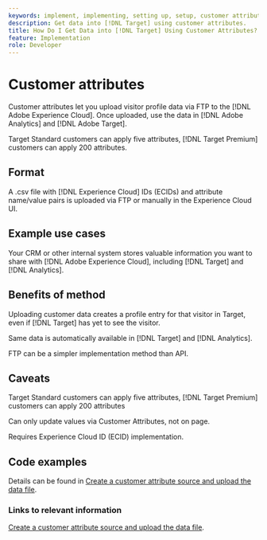 ```yaml
---
keywords: implement, implementing, setting up, setup, customer attributes
description: Get data into [!DNL Target] using customer attributes.
title: How Do I Get Data into [!DNL Target] Using Customer Attributes?
feature: Implementation
role: Developer
---
```

# Customer attributes

Customer attributes let you upload visitor profile data via FTP to the [!DNL Adobe Experience Cloud]. Once uploaded, use the data in [!DNL Adobe Analytics] and [!DNL Adobe Target].

Target Standard customers can apply five attributes, [!DNL Target Premium] customers can apply 200 attributes.

## Format

A .csv file with [!DNL Experience Cloud] IDs (ECIDs) and attribute name/value pairs is uploaded via FTP or manually in the Experience Cloud UI.

## Example use cases

Your CRM or other internal system stores valuable information you want to share with [!DNL Adobe Experience Cloud], including [!DNL Target] and [!DNL Analytics].

## Benefits of method

Uploading customer data creates a profile entry for that visitor in Target, even if [!DNL Target] has yet to see the visitor.

Same data is automatically available in [!DNL Target] and [!DNL Analytics].

FTP can be a simpler implementation method than API.

## Caveats

Target Standard customers can apply five attributes, [!DNL Target Premium] customers can apply 200 attributes

Can only update values via Customer Attributes, not on page.

Requires Experience Cloud ID (ECID) implementation.

## Code examples

Details can be found in [Create a customer attribute source and upload the data file](https://experienceleague.adobe.com/docs/core-services/interface/customer-attributes/t-crs-usecase.html).

### Links to relevant information

[Create a customer attribute source and upload the data file](https://experienceleague.adobe.com/docs/core-services/interface/customer-attributes/t-crs-usecase.html).
